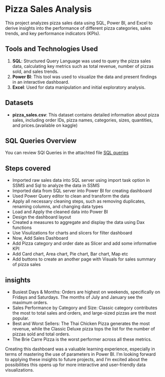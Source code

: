 # Pizza Sales Analysis

This project analyzes pizza sales data using SQL, Power BI, and Excel to derive insights into the performance of different pizza categories, sales trends, and key performance indicators (KPIs). 

## Tools and Technologies Used
1. **SQL**: Structured Query Language was used to query the pizza sales data, calculating key metrics such as total revenue, number of pizzas sold, and sales trends.
2. **Power BI**: This tool was used to visualize the data and present findings in an interactive dashboard.
3. **Excel**: Used for data manipulation and initial exploratory analysis.

## Datasets
- **pizza_sales.csv**: This dataset contains detailed information about pizza sales, including order IDs, pizza names, categories, sizes, quantities, and prices.(available on kaggle)

## SQL Queries Overview
You can review SQl Queries in the attachted file [SQL queries](https://github.com/Ribhu01/DS_Projects/blob/main/Pizza_sales_analysis/PIZZA%20SALES%20SQL%20QUERIES.docx)

## Steps covered
* Imported raw sales data into SQL server using import task option in SSMS and Sql to analyze the data in SSMS
* Imported data from SQL server into Power BI for creating dashboard
* Used Power Query editor to clean and transform the data
* Apply all necessary cleaning steps, such as removing duplicates, renaming columns, and changing data types
* Load and Apply the cleaned data into Power BI
* Design the dashboard layout
* Created a measures to aggregate and display the data using    Dax functions
* Use Visulizations for charts and slicers for filter dashboard
* Now, Add Sales Dashboard
* Add Pizza category and order date as Slicer and add some informative KPI
* Add Card chart, Area chart, Pie chart, Bar chart, Map etc
* Add buttons to create an another page with Visuals for sales summary of pizza sales

## insights
* Busiest Days & Months: Orders are highest on weekends, specifically on Fridays and Saturdays. The months of July and January see the maximum orders.
* Sales Performance by Category and Size: Classic category contributes the most to total sales and orders, and large-sized pizzas are the most popular.
* Best and Worst Sellers: The Thai Chicken Pizza generates the most revenue, while the Classic Deluxe pizza tops the list for the number of pizzas sold and total orders.
* The Brie Carre Pizza is the worst performer across all these metrics.



Creating this dashboard was a valuable learning experience, especially in terms of mastering the use of parameters in Power BI. I’m looking forward to applying these insights to future projects, and I’m excited about the possibilities this opens up for more interactive and user-friendly data visualizations.
